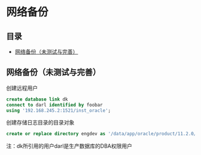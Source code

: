 # 网络备份

## 目录

-   [网络备份（未测试与完善）](#网络备份未测试与完善)

## 网络备份（未测试与完善）

创建远程用户

```sql
create database link dk
connect to darl identified by foobar
using '192.168.245.2:1521/inst_oracle';
```

创建存储日志目录的目录对象

```sql
create or replace directory engdev as '/data/app/oracle/product/11.2.0/remotesave/';
```

注：dk所引用的用户darl是生产数据库的DBA权限用户
